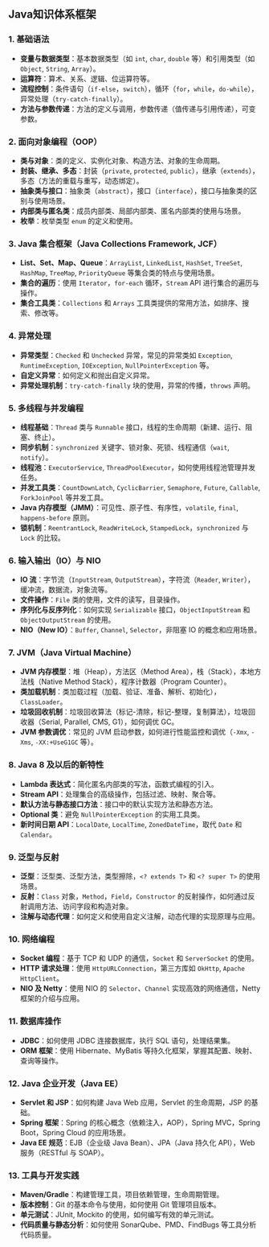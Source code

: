 ## Java知识体系框架

### 1. **基础语法**

- **变量与数据类型**：基本数据类型（如 `int`, `char`, `double` 等）和引用类型（如 `Object`, `String`, `Array`）。
- **运算符**：算术、关系、逻辑、位运算符等。
- **流程控制**：条件语句（`if-else`，`switch`），循环（`for`，`while`，`do-while`），异常处理（`try-catch-finally`）。
- **方法与参数传递**：方法的定义与调用，参数传递（值传递与引用传递），可变参数。

### 2. **面向对象编程（OOP）**

- **类与对象**：类的定义、实例化对象、构造方法、对象的生命周期。
- **封装、继承、多态**：封装（`private`, `protected`, `public`），继承（`extends`），多态（方法的重载与重写，动态绑定）。
- **抽象类与接口**：抽象类（`abstract`），接口（`interface`），接口与抽象类的区别与使用场景。
- **内部类与匿名类**：成员内部类、局部内部类、匿名内部类的使用与场景。
- **枚举**：枚举类型 `enum` 的定义和使用。

### 3. **Java 集合框架（Java Collections Framework, JCF）**

- **List、Set、Map、Queue**：`ArrayList`, `LinkedList`, `HashSet`, `TreeSet`, `HashMap`, `TreeMap`, `PriorityQueue` 等集合类的特点与使用场景。
- **集合的遍历**：使用 `Iterator`，`for-each` 循环，`Stream` API 进行集合的遍历与操作。
- **集合工具类**：`Collections` 和 `Arrays` 工具类提供的常用方法，如排序、搜索、修改等。

### 4. **异常处理**

- **异常类型**：`Checked` 和 `Unchecked` 异常，常见的异常类如 `Exception`, `RuntimeException`, `IOException`, `NullPointerException` 等。
- **自定义异常**：如何定义和抛出自定义异常。
- **异常处理机制**：`try-catch-finally` 块的使用，异常的传播，`throws` 声明。

### 5. **多线程与并发编程**

- **线程基础**：`Thread` 类与 `Runnable` 接口，线程的生命周期（新建、运行、阻塞、终止）。
- **同步机制**：`synchronized` 关键字、锁对象、死锁、线程通信（`wait`, `notify`）。
- **线程池**：`ExecutorService`, `ThreadPoolExecutor`，如何使用线程池管理并发任务。
- **并发工具类**：`CountDownLatch`, `CyclicBarrier`, `Semaphore`, `Future`, `Callable`, `ForkJoinPool` 等并发工具。
- **Java 内存模型（JMM）**：可见性、原子性、有序性，`volatile`, `final`, `happens-before` 原则。
- **锁机制**：`ReentrantLock`, `ReadWriteLock`, `StampedLock`，`synchronized` 与 `Lock` 的比较。

### 6. **输入输出（IO）与 NIO**

- **IO 流**：字节流（`InputStream`, `OutputStream`），字符流（`Reader`, `Writer`），缓冲流，数据流，对象流等。
- **文件操作**：`File` 类的使用，文件的读写，目录操作。
- **序列化与反序列化**：如何实现 `Serializable` 接口，`ObjectInputStream` 和 `ObjectOutputStream` 的使用。
- **NIO（New IO）**：`Buffer`, `Channel`, `Selector`，非阻塞 IO 的概念和应用场景。

### 7. **JVM（Java Virtual Machine）**

- **JVM 内存模型**：堆（Heap），方法区（Method Area），栈（Stack），本地方法栈（Native Method Stack），程序计数器（Program Counter）。
- **类加载机制**：类加载过程（加载、验证、准备、解析、初始化），`ClassLoader`。
- **垃圾回收机制**：垃圾回收算法（标记-清除，标记-整理，复制算法），垃圾回收器（Serial, Parallel, CMS, G1），如何调优 GC。
- **JVM 参数调优**：常见的 JVM 启动参数，如何进行性能监控和调优（`-Xmx`, `-Xms`, `-XX:+UseG1GC` 等）。

### 8. **Java 8 及以后的新特性**

- **Lambda 表达式**：简化匿名内部类的写法，函数式编程的引入。
- **Stream API**：处理集合的高级操作，包括过滤、映射、聚合等。
- **默认方法与静态接口方法**：接口中的默认实现方法和静态方法。
- **Optional 类**：避免 `NullPointerException` 的实用工具类。
- **新时间日期 API**：`LocalDate`, `LocalTime`, `ZonedDateTime`，取代 `Date` 和 `Calendar`。

### 9. **泛型与反射**

- **泛型**：泛型类、泛型方法，类型擦除，`<? extends T>` 和 `<? super T>` 的使用场景。
- **反射**：`Class` 对象，`Method`，`Field`，`Constructor` 的反射操作，如何通过反射调用方法、访问字段和构造对象。
- **注解与动态代理**：如何定义和使用自定义注解，动态代理的实现原理与应用。

### 10. **网络编程**

- **Socket 编程**：基于 TCP 和 UDP 的通信，`Socket` 和 `ServerSocket` 的使用。
- **HTTP 请求处理**：使用 `HttpURLConnection`，第三方库如 `OkHttp`, `Apache HttpClient`。
- **NIO 及 Netty**：使用 NIO 的 `Selector`、`Channel` 实现高效的网络通信，Netty 框架的介绍与应用。

### 11. **数据库操作**

- **JDBC**：如何使用 JDBC 连接数据库，执行 SQL 语句，处理结果集。
- **ORM 框架**：使用 Hibernate、MyBatis 等持久化框架，掌握其配置、映射、查询等操作。

### 12. **Java 企业开发（Java EE）**

- **Servlet 和 JSP**：如何构建 Java Web 应用，Servlet 的生命周期，JSP 的基础。
- **Spring 框架**：Spring 的核心概念（依赖注入，AOP），Spring MVC，Spring Boot，Spring Cloud 的应用场景。
- **Java EE 规范**：EJB（企业级 Java Bean）、JPA（Java 持久化 API），Web 服务（RESTful 与 SOAP）。

### 13. **工具与开发实践**

- **Maven/Gradle**：构建管理工具，项目依赖管理，生命周期管理。
- **版本控制**：Git 的基本命令与使用，如何使用 Git 管理项目版本。
- **单元测试**：JUnit, Mockito 的使用，如何编写有效的单元测试。
- **代码质量与静态分析**：如何使用 SonarQube、PMD、FindBugs 等工具分析代码质量。